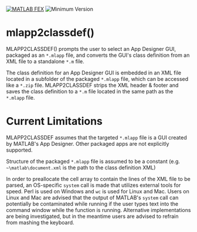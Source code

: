 [![MATLAB FEX](https://img.shields.io/badge/MATLAB%20FEX-mlapp2classdef-brightgreen.svg)](http://www.mathworks.com/matlabcentral/fileexchange/56237-mlapp2classdef) ![Minimum Version](https://img.shields.io/badge/Requires-R2009b%20%28v7.9%29-orange.svg)

# mlapp2classdef()

MLAPP2CLASSDEF() prompts the user to select an App Designer GUI, packaged as an `*.mlapp` file, and converts the GUI's class definition from an XML file to a standalone `*.m` file.

The class definition for an App Designer GUI is embedded in an XML file located in a subfolder of the packaged `*.mlapp` file, which can be accessed like a `*.zip` file. MLAPP2CLASSDEF strips the XML header & footer and saves the class definition to a `*.m` file located in the same path as the `*.mlapp` file.

# Current Limitations

MLAPP2CLASSDEF assumes that the targeted `*.mlapp` file is a GUI created by MATLAB's App Designer. Other packaged apps are not explicitly supported.

Structure of the packaged `*.mlapp` file is assumed to be a constant (e.g. `~\matlab\document.xml` is the path to the class definition XML)

In order to preallocate the cell array to contain the lines of the XML file to be parsed, an OS-specific `system` call is made that utilizes external tools for speed. Perl is used on Windows and `wc` is used for Linux and Mac. Users on Linux and Mac are advised that the output of MATLAB's `system` call can potentially be contaminated while running if the user types text into the command window while the function is running. Alternative implementations are being investigated, but in the meantime users are advised to refrain from mashing the keyboard.
